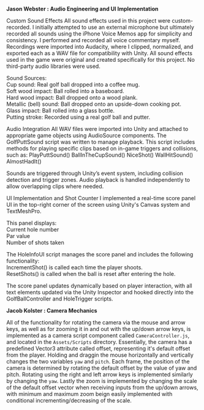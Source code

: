 **Jason Webster : Audio Engineering and UI Implementation**

Custom Sound Effects
All sound effects used in this project were custom-recorded. I initially attempted to use an external microphone but ultimately recorded all sounds using the iPhone Voice Memos app for simplicity and consistency. I performed and recorded all voice commentary myself. Recordings were imported into Audacity, where I clipped, normalized, and exported each as a WAV file for compatibility with Unity. All sound effects used in the game were original and created specifically for this project. No third-party audio libraries were used.

Sound Sources:\
Cup sound: Real golf ball dropped into a coffee mug.\
Soft wood impact: Ball rolled into a baseboard.\
Hard wood impact: Ball dropped onto a wood plank.\
Metallic (bell) sound: Ball dropped onto an upside-down cooking pot.\
Glass impact: Ball rolled into a glass bottle.\
Putting stroke: Recorded using a real golf ball and putter.

Audio Integration
All WAV files were imported into Unity and attached to appropriate game objects using AudioSource components. The GolfPuttSound script was written to manage playback. This script includes methods for playing specific clips based on in-game triggers and collisions, such as:
PlayPuttSound()
BallInTheCupSound()
NiceShot()
WallHitSound()
AlmostHadIt()

Sounds are triggered through Unity’s event system, including collision detection and trigger zones. Audio playback is handled independently to allow overlapping clips where needed.

UI Implementation and Shot Counter
I implemented a real-time score panel UI in the top-right corner of the screen using Unity's Canvas system and TextMeshPro.

This panel displays:\
Current hole number\
Par value\
Number of shots taken

The HoleInfoUI script manages the score panel and includes the following functionality:\
IncrementShot() is called each time the player shoots.\
ResetShots() is called when the ball is reset after entering the hole.

The score panel updates dynamically based on player interaction, with all text elements updated via the Unity Inspector and hooked directly into the GolfBallController and HoleTrigger scripts.

**Jacob Kolster : Camera Mechanics**

All of the functionality for rotating the camera via the mouse and arrow keys, as well as for zooming it in and out with the up/down arrow keys, is implemented as a camera script component called `CameraController.js`, and located in the `Assets/Scripts` directory. Essentially, the camera has a predefined Vector3 attribute called offset, representing it's default offset from the player. Holding and draggin the mouse horizontally and vertically changes the two variables `yaw` and `pitch`. Each frame, the position of the camera is determined by rotating the default offset by the value of yaw and pitch. Rotating using the right and left arrow keys is implemented similarly by changing the `yaw`. Lastly the zoom is implemented by changing the scale of the default offset vector when receiving inputs from the up/down arrows, with minimum and maximum zoom beign easily implemented with conditional incrementing/decreasing of the scale.